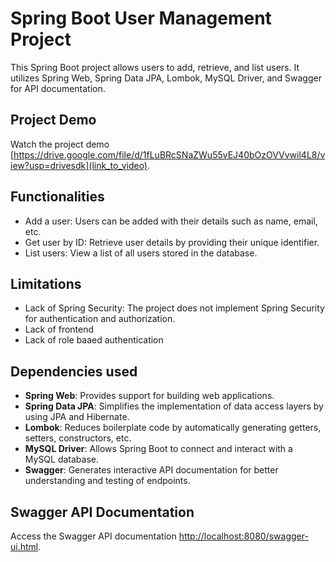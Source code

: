 # Spring Boot User Management Project

This Spring Boot project allows users to add, retrieve, and list users.
It utilizes Spring Web, Spring Data JPA, Lombok, MySQL Driver, and Swagger for API documentation.

## Project Demo

Watch the project demo [https://drive.google.com/file/d/1fLuBRcSNaZWu55vEJ40bOzOVVvwil4L8/view?usp=drivesdk](link_to_video).

## Functionalities

- Add a user: Users can be added with their details such as name, email, etc.
- Get user by ID: Retrieve user details by providing their unique identifier.
- List users: View a list of all users stored in the database.

## Limitations

- Lack of Spring Security: The project does not implement Spring Security for authentication and authorization.
- Lack of frontend
- Lack of role baaed authentication 

## Dependencies used

- **Spring Web**: Provides support for building web applications.
- **Spring Data JPA**: Simplifies the implementation of data access layers by using JPA and Hibernate.
- **Lombok**: Reduces boilerplate code by automatically generating getters, setters, constructors, etc.
- **MySQL Driver**: Allows Spring Boot to connect and interact with a MySQL database.
- **Swagger**: Generates interactive API documentation for better understanding and testing of endpoints.

## Swagger API Documentation

Access the Swagger API documentation [http://localhost:8080/swagger-ui.html](link_for_usage_using_swagger).



